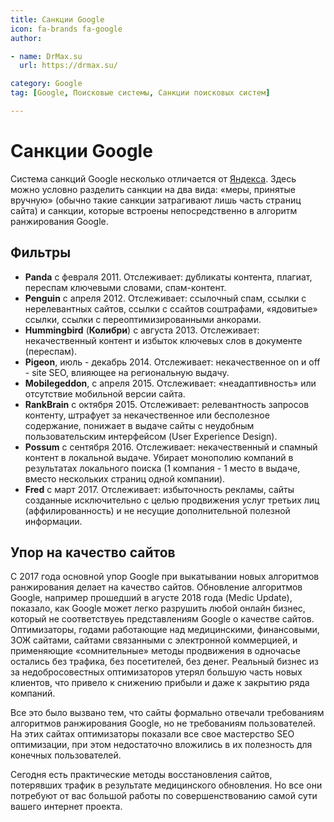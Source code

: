 ```yaml
---
title: Санкции Google
icon: fa-brands fa-google
author:

- name: DrMax.su
  url: https://drmax.su/

category: Google
tag: [Google, Поисковые системы, Санкции поисковых систем]

---
```


# Санкции Google

Система санкций Google несколько отличается от [Яндекса](/info/sanctions/yandex/). Здесь можно условно разделить санкции на два вида: «меры, принятые вручную» (обычно такие санкции затрагивают лишь часть страниц сайта) и санкции, которые встроены непосредственно в алгоритм ранжирования Google.

## Фильтры

* **Panda** с февраля 2011. Отслеживает: дубликаты контента, плагиат, переспам ключевыми словами, спам-контент.
* **Penguin** с апреля 2012. Отслеживает: ссылочный спам, ссылки с нерелевантных сайтов, ссылки с ссайтов соштрафами, «ядовитые» ссылки, ссылки с переоптимизированными анкорами.
* **Hummingbird** (**Колибри**) с августа 2013. Отслеживает: некачественный контент и избыток ключевых слов в документе (переспам).
* **Pigeon**, июль - декабрь 2014. Отслеживает: некачественное on и off - site SEO, влияющее на региональную выдачу.
* **Mobilegeddon**, с апреля 2015. Отслеживает: «неадаптивность» или отсутствие мобильной версии сайта.
* **RankBrain** с октября 2015. Отслеживает: релевантность запросов контенту, штрафует за некачественное или бесполезное содержание, понижает в выдаче сайты с неудобным пользовательским интерфейсом (User Experience Design).
* **Possum** с сентября 2016. Отслеживает: некачественный и спамный контент в локальной выдаче. Убирает монополию компаний в результатах локального поиска (1 компания - 1 место в выдаче, вместо нескольких страниц одной компании).
* **Fred** с март 2017. Отслеживает: избыточность рекламы, сайты созданные исключительно с целью продвижения услуг третьих лиц (аффилированность) и не несущие дополнительной полезной информации.

## Упор на качество сайтов

C 2017 года основной упор Google при выкатывании новых алгоритмов ранжирования делает на качество сайтов. Обновление алгоритмов Google, например прошедший в агусте 2018 года (Medic Update), показало, как Google может легко разрушить любой онлайн бизнес, который не соответствуеь представлениям Google о качестве сайтов. Оптимизаторы, годами работающие над медицинскими, финансовыми, ЗОЖ сайтами, сайтами связанными с электронной коммерцией, и применяющие «сомнительные» методы продвижения в одночасье остались без трафика, без посетителей, без денег. Реальный бизнес из за недобросовестных оптимизаторов утерял большую часть новых клиентов, что привело к снижению прибыли и даже к закрытию ряда компаний.

Все это было вызвано тем, что сайты формально отвечали требованиям алгоритмов ранжирования Google, но не требованиям пользователей. На этих сайтах оптимизаторы показали все свое мастерство SEO оптимизации, при этом недостаточно вложились в их полезность для конечных пользователей.

Сегодня есть практические методы восстановления сайтов, потерявших трафик в результате медицинского обновления. Но все они потребуют от вас большой работы по совершенствованию самой сути вашего интернет проекта.
